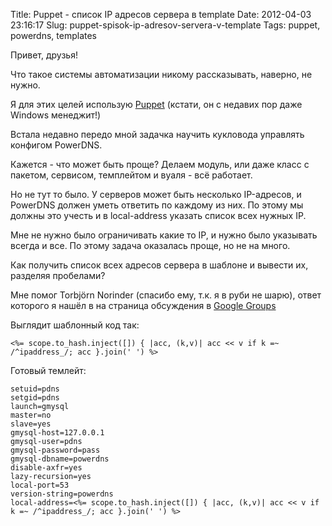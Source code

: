 Title: Puppet - список IP адресов сервера в template
Date: 2012-04-03 23:16:17
Slug: puppet-spisok-ip-adresov-servera-v-template
Tags: puppet, powerdns, templates

Привет, друзья!

Что такое системы автоматизации никому рассказывать, наверно, не нужно.

Я для этих целей использую [Puppet](http://puppetlabs.com/) (кстати, он с
недавих пор даже Windows менеджит!)

Встала недавно передо мной задачка научить кукловода управлять конфигом
PowerDNS.

Кажется - что может быть проще? Делаем модуль, или даже класс с пакетом,
сервисом, темплейтом и вуаля - всё работает.

Но не тут то было. У серверов может быть несколько IP-адресов, и PowerDNS
должен уметь ответить по каждому из них. По этому мы должны это учесть и в
local-address указать список всех нужных IP.

Мне не нужно было ограничивать какие то IP, и нужно было указывать всегда и
все. По этому задача оказалась проще, но не на много.

Как получить список всех адресов сервера в шаблоне и вывести их, разделяя
пробелами?

Мне помог Torbjörn Norinder (спасибо ему, т.к. я в руби не шарю), ответ
которого я нашёл в на страница обсуждения в [Google
Groups](http://groups.google.com/group/puppet-users/msg/439facf1f5b87b7a)

Выглядит шаблонный код так:

    
    <%= scope.to_hash.inject([]) { |acc, (k,v)| acc << v if k =~ /^ipaddress_/; acc }.join(' ') %>
    

Готовый темлейт:

    
    setuid=pdns
    setgid=pdns
    launch=gmysql
    master=no
    slave=yes
    gmysql-host=127.0.0.1
    gmysql-user=pdns
    gmysql-password=pass
    gmysql-dbname=powerdns
    disable-axfr=yes
    lazy-recursion=yes
    local-port=53
    version-string=powerdns
    local-address=<%= scope.to_hash.inject([]) { |acc, (k,v)| acc << v if k =~ /^ipaddress_/; acc }.join(' ') %>
    

